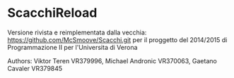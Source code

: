 # ScacchiReload

Versione rivista e reimplementata dalla vecchia: https://github.com/McSmoove/Scacchi.git per il proggetto del 2014/2015 di Programmazione II per l'Universita di Verona

Authors: Viktor Teren VR379996, Michael Andronic VR370063, Gaetano Cavaler VR379845
